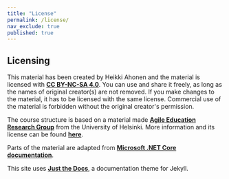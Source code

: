 ```yaml
---
title: "License"
permalink: /license/
nav_exclude: true
published: true
---
```


## Licensing

This material has been created by Heikki Ahonen and the material is licensed with [**CC BY-NC-SA 4.0**](https://creativecommons.org/licenses/by-nc-sa/4.0/deed). You can use and share it freely, as long as the names of original creator(s) are not removed. If you make changes to the material, it has to be licensed with the same license. Commercial use of the material is forbidden without the original creator's permission.

The course structure is based on a material made [**Agile Education Research Group**](https://www.helsinki.fi/en/researchgroups/data-driven-education) from the University of Helsinki. More information and its license can be found [**here**](https://ohjelmointi-19.mooc.fi/credits).

Parts of the material are adapted from [**Microsoft .NET Core documentation**](https://docs.microsoft.com/en-us/dotnet/core/).

This site uses [**Just the Docs**](https://github.com/pmarsceill/just-the-docs), a documentation theme for Jekyll.